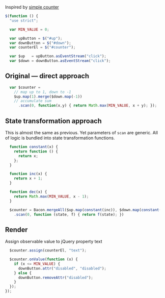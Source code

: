 Inspired by [simple counter](http://baconjs.github.io/)


```js
$(function () {
  "use strict";

  var MIN_VALUE = 0;

  var upButton = $("#up");
  var downButton = $("#down");
  var counterEl = $("#counter");

  var $up   = upButton.asEventStream("click");
  var $down = downButton.asEventStream("click");
```


## Original &mdash; direct approach


```js
  var $counter =
    // map up to 1, down to -1
    $up.map(1).merge($down.map(-1))
    // accumulate sum
      .scan(0, function(x,y) { return Math.max(MIN_VALUE, x + y); });
```


## State transformation approach

This is almost the same as previous. Yet parameters of `scan` are generic.
All of logic is bundled into state transformation functions.


```js
  function constant(x) {
    return function () {
      return x;
    };
  }

  function inc(x) {
    return x + 1;
  }

  function dec(x) {
    return Math.max(MIN_VALUE, x - 1);
  }

  $counter = Bacon.mergeAll($up.map(constant(inc)), $down.map(constant(dec)))
    .scan(0, function (state, f) { return f(state); })
```


## Render

Assign observable value to jQuery property text


```js
  $counter.assign(counterEl, "text");

  $counter.onValue(function (x) {
    if (x <= MIN_VALUE) {
      downButton.attr("disabled", "disabled");
    } else {
      downButton.removeAttr("disabled");
    }
  });
});
```
